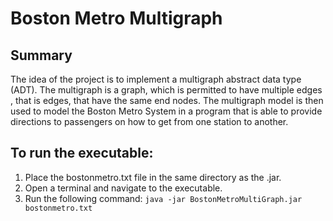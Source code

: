 # Boston Metro Multigraph

## Summary
The idea of the project is to implement a multigraph abstract data type (ADT). The multigraph is a graph, which is permitted to have multiple edges , that is edges, that have the same end nodes. The multigraph model is then used to model the Boston Metro System in a program that is able to provide directions to passengers on how to get from one station to another.

## To run the executable:
1. Place the bostonmetro.txt file in the same directory as the .jar.
2. Open a terminal and navigate to the executable.
3. Run the following command: `java -jar BostonMetroMultiGraph.jar bostonmetro.txt`